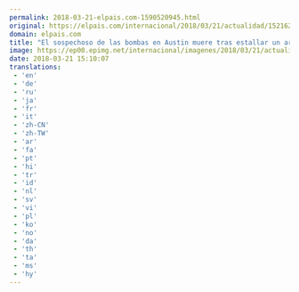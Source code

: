 ```yaml
---
permalink: 2018-03-21-elpais.com-1590520945.html
original: https://elpais.com/internacional/2018/03/21/actualidad/1521622531_893811.html#?ref=rss&format=simple&link=link
domain: elpais.com
title: "El sospechoso de las bombas en Austin muere tras estallar un artefacto cuando iba a ser detenido"
image: https://ep00.epimg.net/internacional/imagenes/2018/03/21/actualidad/1521622531_893811_1521622727_rrss_normal.jpg
date: 2018-03-21 15:10:07
translations: 
 - 'en'
 - 'de'
 - 'ru'
 - 'ja'
 - 'fr'
 - 'it'
 - 'zh-CN'
 - 'zh-TW'
 - 'ar'
 - 'fa'
 - 'pt'
 - 'hi'
 - 'tr'
 - 'id'
 - 'nl'
 - 'sv'
 - 'vi'
 - 'pl'
 - 'ko'
 - 'no'
 - 'da'
 - 'th'
 - 'ta'
 - 'ms'
 - 'hy'
---
```


